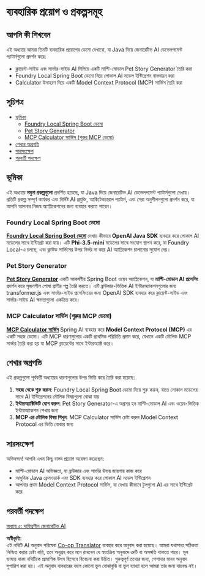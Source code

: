<!--
CO_OP_TRANSLATOR_METADATA:
{
  "original_hash": "14c0a61ecc1cd2012a9c129236dfdf71",
  "translation_date": "2025-07-29T14:56:58+00:00",
  "source_file": "04-PracticalSamples/README.md",
  "language_code": "bn"
}
-->
# ব্যবহারিক প্রয়োগ ও প্রকল্পসমূহ

## আপনি কী শিখবেন
এই অধ্যায়ে আমরা তিনটি ব্যবহারিক প্রয়োগের ডেমো দেখাবো, যা Java দিয়ে জেনারেটিভ AI ডেভেলপমেন্ট প্যাটার্নগুলো প্রদর্শন করে:
- ক্লায়েন্ট-সাইড এবং সার্ভার-সাইড AI মিলিয়ে একটি মাল্টি-মোডাল Pet Story Generator তৈরি করা
- Foundry Local Spring Boot ডেমো দিয়ে লোকাল AI মডেল ইন্টিগ্রেশন বাস্তবায়ন করা
- Calculator উদাহরণ দিয়ে একটি Model Context Protocol (MCP) সার্ভিস তৈরি করা

## সূচিপত্র

- [ভূমিকা](../../../04-PracticalSamples)
  - [Foundry Local Spring Boot ডেমো](../../../04-PracticalSamples)
  - [Pet Story Generator](../../../04-PracticalSamples)
  - [MCP Calculator সার্ভিস (শুরুর MCP ডেমো)](../../../04-PracticalSamples)
- [শেখার অগ্রগতি](../../../04-PracticalSamples)
- [সারসংক্ষেপ](../../../04-PracticalSamples)
- [পরবর্তী পদক্ষেপ](../../../04-PracticalSamples)

## ভূমিকা

এই অধ্যায়ে **নমুনা প্রকল্পগুলো** প্রদর্শিত হয়েছে, যা Java দিয়ে জেনারেটিভ AI ডেভেলপমেন্ট প্যাটার্নগুলো দেখায়। প্রতিটি প্রকল্প সম্পূর্ণ কার্যকর এবং নির্দিষ্ট AI প্রযুক্তি, আর্কিটেকচারাল প্যাটার্ন, এবং সেরা অনুশীলনগুলো প্রদর্শন করে, যা আপনি আপনার নিজস্ব অ্যাপ্লিকেশনের জন্য ব্যবহার করতে পারেন।

### Foundry Local Spring Boot ডেমো

**[Foundry Local Spring Boot ডেমো](foundrylocal/README.md)** দেখায় কীভাবে **OpenAI Java SDK** ব্যবহার করে লোকাল AI মডেলের সাথে ইন্টিগ্রেট করা যায়। এটি **Phi-3.5-mini** মডেলের সাথে সংযোগ স্থাপন করে, যা Foundry Local-এ চলছে, এবং ক্লাউড সার্ভিসের উপর নির্ভর না করে AI অ্যাপ্লিকেশন চালানোর সুযোগ দেয়।

### Pet Story Generator

**[Pet Story Generator](petstory/README.md)** একটি আকর্ষণীয় Spring Boot ওয়েব অ্যাপ্লিকেশন, যা **মাল্টি-মোডাল AI প্রসেসিং** প্রদর্শন করে সৃজনশীল পোষা প্রাণীর গল্প তৈরি করতে। এটি ব্রাউজার-ভিত্তিক AI ইন্টারঅ্যাকশনগুলোর জন্য transformer.js এবং সার্ভার-সাইড প্রসেসিংয়ের জন্য OpenAI SDK ব্যবহার করে ক্লায়েন্ট-সাইড এবং সার্ভার-সাইড AI ক্ষমতাগুলো একত্রিত করে।

### MCP Calculator সার্ভিস (শুরুর MCP ডেমো)

**[MCP Calculator সার্ভিস](calculator/README.md)** Spring AI ব্যবহার করে **Model Context Protocol (MCP)** এর একটি সহজ ডেমো। এটি MCP ধারণাগুলোর একটি প্রাথমিক পরিচিতি প্রদান করে, যেখানে একটি মৌলিক MCP সার্ভার তৈরি করা হয় যা MCP ক্লায়েন্টের সাথে ইন্টারঅ্যাক্ট করে।

## শেখার অগ্রগতি

এই প্রকল্পগুলো পূর্ববর্তী অধ্যায়ের ধারণাগুলোর উপর ভিত্তি করে তৈরি করা হয়েছে:

1. **সহজ থেকে শুরু করুন**: Foundry Local Spring Boot ডেমো দিয়ে শুরু করুন, যাতে লোকাল মডেলের সাথে AI ইন্টিগ্রেশনের মৌলিক বিষয়গুলো বোঝা যায়
2. **ইন্টারঅ্যাক্টিভিটি যোগ করুন**: Pet Story Generator-এ অগ্রসর হন মাল্টি-মোডাল AI এবং ওয়েব-ভিত্তিক ইন্টারঅ্যাকশন শেখার জন্য
3. **MCP এর মৌলিক বিষয় শিখুন**: MCP Calculator সার্ভিস চেষ্টা করুন Model Context Protocol এর ভিত্তি বোঝার জন্য

## সারসংক্ষেপ

অভিনন্দন! আপনি এখন কিছু বাস্তব প্রয়োগ অন্বেষণ করেছেন:

- মাল্টি-মোডাল AI অভিজ্ঞতা, যা ব্রাউজার এবং সার্ভার উভয় জায়গায় কাজ করে
- আধুনিক Java ফ্রেমওয়ার্ক এবং SDK ব্যবহার করে লোকাল AI মডেল ইন্টিগ্রেশন
- আপনার প্রথম Model Context Protocol সার্ভিস, যা দেখায় কীভাবে টুলগুলো AI এর সাথে ইন্টিগ্রেট করে

## পরবর্তী পদক্ষেপ

[অধ্যায় ৫: দায়িত্বশীল জেনারেটিভ AI](../05-ResponsibleGenAI/README.md)

**অস্বীকৃতি**:  
এই নথিটি AI অনুবাদ পরিষেবা [Co-op Translator](https://github.com/Azure/co-op-translator) ব্যবহার করে অনুবাদ করা হয়েছে। আমরা যথাসাধ্য সঠিকতা নিশ্চিত করার চেষ্টা করি, তবে অনুগ্রহ করে মনে রাখবেন যে স্বয়ংক্রিয় অনুবাদে ত্রুটি বা অসঙ্গতি থাকতে পারে। মূল ভাষায় থাকা নথিটিকে প্রামাণিক উৎস হিসেবে বিবেচনা করা উচিত। গুরুত্বপূর্ণ তথ্যের জন্য, পেশাদার মানব অনুবাদ সুপারিশ করা হয়। এই অনুবাদ ব্যবহারের ফলে কোনো ভুল বোঝাবুঝি বা ভুল ব্যাখ্যা হলে আমরা তার জন্য দায়বদ্ধ নই।